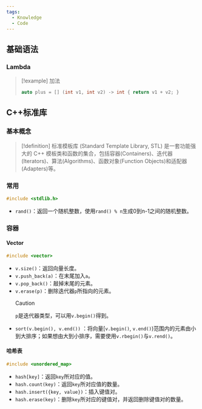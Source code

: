 ```yaml
---
tags:
  - Knowledge
  - Code
---
```

## 基础语法
### Lambda
> [!example] 加法
> ```cpp
> auto plus = [] (int v1, int v2) -> int { return v1 + v2; }
> ```
## C++标准库
### 基本概念
> [!definition] 标准模板库 (Standard Template Library, STL)
> 是一套功能强大的 C++ 模板类和函数的集合，包括容器(Containers)、迭代器(Iterators)、算法(Algorithms)、函数对象(Function Objects)和适配器(Adapters)等。
### 常用
```cpp
#include <stdlib.h>
```
- `rand()`：返回一个随机整数，使用`rand() % n`生成0到n-1之间的随机整数。
### 容器
#### Vector
```cpp
#include <vector>
```
- `v.size()`：返回向量长度。
- `v.push_back(a)`：在末尾加入`a`。
- `v.pop_back()`：敲掉末尾的元素。
- `v.erase(p)`：删除迭代器`p`所指向的元素。
	> [!caution] 
	> `p`是迭代器类型，可以用`v.begin()`得到。
- `sort(v.begin(), v.end())` ：将向量[`v.begin()`, `v.end()`)范围内的元素由小到大排序；如果想由大到小排序，需要使用`v.rbegin()`与`v.rend()`。
#### 哈希表
```cpp
#include <unordered_map>
```
- `hash[key]`：返回`key`所对应的值。
- `hash.count(key)`：返回`key`所对应值的数量。
- `hash.insert({key, value})`：插入键值对。
- `hash.erase(key)`：删除`key`所对应的键值对，并返回删除键值对的数量。